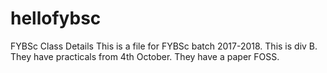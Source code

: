 # hellofybsc
FYBSc Class Details
This is a file for FYBSc batch 2017-2018.
This is div B.
They have practicals from 4th October.
They have a paper FOSS.
